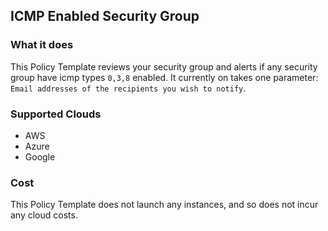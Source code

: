 ## ICMP Enabled Security Group

### What it does

This Policy Template reviews your security group and alerts if any security group have icmp types `0,3,8` enabled. It currently on takes one parameter: `Email addresses of the recipients you wish to notify`.


### Supported Clouds

- AWS
- Azure
- Google 

### Cost

This Policy Template does not launch any instances, and so does not incur any cloud costs.
